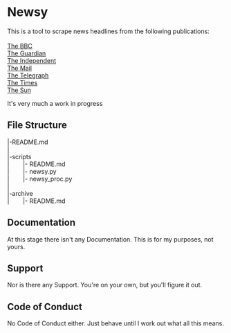 Newsy
=====

This is a tool to scrape news headlines from the following publications: <br />
<br />
[The BBC][] <br />
[The Guardian][] <br />
[The Independent][] <br />
[The Mail][] <br />
[The Telegraph][] <br />
[The Times][] <br />
[The Sun][] <br />


It's very much a work in progress

[The BBC]: https://www.bbc.co.uk/news
[The Times]: https://www.thetimes.co.uk/
[The Guardian]: https://www.theguardian.com/uk/
[The Mail]: https://www.dailymail.co.uk/home/index.html
[The Telegraph]: https://www.telegraph.co.uk/
[The Independent]: https://www.independent.co.uk/
[The Sun]: https://www.thesun.co.uk/news

File Structure
--------------

|-README.md <br />
| <br />
|-scripts <br />
|&nbsp;&nbsp;&nbsp;&nbsp;&nbsp;&nbsp;&nbsp;&nbsp;|- README.md <br />
|&nbsp;&nbsp;&nbsp;&nbsp;&nbsp;&nbsp;&nbsp;&nbsp;|- newsy.py <br />
|&nbsp;&nbsp;&nbsp;&nbsp;&nbsp;&nbsp;&nbsp;&nbsp;|- newsy_proc.py <br />
| <br />
|-archive <br />
|&nbsp;&nbsp;&nbsp;&nbsp;&nbsp;&nbsp;&nbsp;&nbsp;|- README.md <br />

Documentation
-------------

At this stage there isn't any Documentation.  This is for my purposes, not yours.

Support
-------

Nor is there any Support.  You're on your own, but you'll figure it out.

Code of Conduct
---------------

No Code of Conduct either.  Just behave until I work out what all this means.
